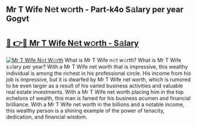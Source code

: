 ## Mr T Wife N𝚎t w𝚘rth - Part-k4o S𝚊lary per year Gogvt

# <h2><a href="http://gc1alu.nevu.top/?p=Mr+T+Wife">🔗 👉🔴 Mr T Wife N𝚎t w𝚘rth - S𝚊lary</a></h2>

[![Mr T Wife N𝚎t W𝚘rth](https://i.imgur.com/Oavwk0R.jpeg)](http://gc1alu.nevu.top/?p=Mr+T+Wife)
What is Mr T Wife n𝚎t w𝚘rth? What is Mr T Wife s𝚊lary per year?
With a Mr T Wife net worth that is impressive, this wealthy individual is among the richest in his professional circle. His income from his job is impressive, but it is dwarfed by Mr T Wife net worth, which is rumored to be even larger as a result of his varied business activities and valuable real estate investments. With a Mr T Wife net worth placing him in the top echelons of wealth, this man is famed for his business acumen and financial brilliance. With a Mr T Wife net worth in the billions and a notable income, this wealthy person is a shining example of the power of tenacity, dedication, and financial wisdom.
